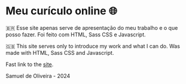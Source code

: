 # Meu curículo online 🌐

🇧🇷 Esse site apenas serve de apresentação do meu trabalho e o que posso fazer.
Foi feito com HTML, Sass CSS e Javascript.

🇬🇧 This site serves only to introduce my work and what I can do.
Was made with HTML, Sass CSS and Javascript.

Fast link to the [site](https://samuel-de-oliveira.github.io).

Samuel de Oliveira - 2024
